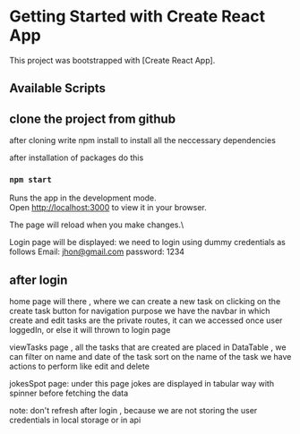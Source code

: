 # Getting Started with Create React App

This project was bootstrapped with [Create React App].

## Available Scripts

## clone the project from github
after cloning write npm install to install all the neccessary dependencies

after installation of packages do this
### `npm start`

Runs the app in the development mode.\
Open [http://localhost:3000](http://localhost:3000) to view it in your browser.

The page will reload when you make changes.\

Login page will be displayed:
we need to login using dummy credentials as follows
Email: jhon@gmail.com
password: 1234

## after login
home page will there , where we can create a new task on clicking on the create task button 
for navigation purpose we have the navbar 
in which create and edit tasks are the private routes, it can we accessed once user loggedIn, or else it will thrown to login page

viewTasks page , 
all the tasks that are created are placed in DataTable , 
we can filter on name and date of the task
sort on the name of the task 
we have actions to perform like edit and delete

jokesSpot page:
under this page jokes are displayed in tabular way with spinner before fetching the data 

note: don't refresh after login , because we are not storing the user credentials in local storage or in api 

